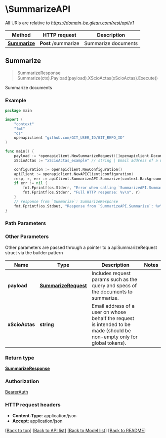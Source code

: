 # \SummarizeAPI

All URIs are relative to *https://domain-be.glean.com/rest/api/v1*

Method | HTTP request | Description
------------- | ------------- | -------------
[**Summarize**](SummarizeAPI.md#Summarize) | **Post** /summarize | Summarize documents



## Summarize

> SummarizeResponse Summarize(ctx).Payload(payload).XScioActas(xScioActas).Execute()

Summarize documents



### Example

```go
package main

import (
	"context"
	"fmt"
	"os"
	openapiclient "github.com/GIT_USER_ID/GIT_REPO_ID"
)

func main() {
	payload := *openapiclient.NewSummarizeRequest([]openapiclient.DocumentSpec{openapiclient.DocumentSpec{DocumentSpecOneOf: openapiclient.NewDocumentSpecOneOf()}}) // SummarizeRequest | Includes request params such as the query and specs of the documents to summarize.
	xScioActas := "xScioActas_example" // string | Email address of a user on whose behalf the request is intended to be made (should be non-empty only for global tokens). (optional)

	configuration := openapiclient.NewConfiguration()
	apiClient := openapiclient.NewAPIClient(configuration)
	resp, r, err := apiClient.SummarizeAPI.Summarize(context.Background()).Payload(payload).XScioActas(xScioActas).Execute()
	if err != nil {
		fmt.Fprintf(os.Stderr, "Error when calling `SummarizeAPI.Summarize``: %v\n", err)
		fmt.Fprintf(os.Stderr, "Full HTTP response: %v\n", r)
	}
	// response from `Summarize`: SummarizeResponse
	fmt.Fprintf(os.Stdout, "Response from `SummarizeAPI.Summarize`: %v\n", resp)
}
```

### Path Parameters



### Other Parameters

Other parameters are passed through a pointer to a apiSummarizeRequest struct via the builder pattern


Name | Type | Description  | Notes
------------- | ------------- | ------------- | -------------
 **payload** | [**SummarizeRequest**](SummarizeRequest.md) | Includes request params such as the query and specs of the documents to summarize. | 
 **xScioActas** | **string** | Email address of a user on whose behalf the request is intended to be made (should be non-empty only for global tokens). | 

### Return type

[**SummarizeResponse**](SummarizeResponse.md)

### Authorization

[BearerAuth](../README.md#BearerAuth)

### HTTP request headers

- **Content-Type**: application/json
- **Accept**: application/json

[[Back to top]](#) [[Back to API list]](../README.md#documentation-for-api-endpoints)
[[Back to Model list]](../README.md#documentation-for-models)
[[Back to README]](../README.md)

